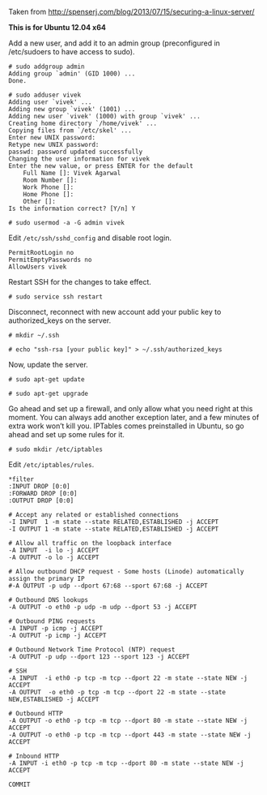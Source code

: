 Taken from http://spenserj.com/blog/2013/07/15/securing-a-linux-server/

**This is for Ubuntu 12.04 x64**

Add a new user, and add it to an admin group (preconfigured in /etc/sudoers to have access to sudo).

	# sudo addgroup admin
	Adding group `admin' (GID 1000) ...
	Done.

	# sudo adduser vivek
	Adding user `vivek' ...
	Adding new group `vivek' (1001) ...
	Adding new user `vivek' (1000) with group `vivek' ...
	Creating home directory `/home/vivek' ...
	Copying files from `/etc/skel' ...
	Enter new UNIX password: 
	Retype new UNIX password: 
	passwd: password updated successfully
	Changing the user information for vivek
	Enter the new value, or press ENTER for the default
	    Full Name []: Vivek Agarwal
	    Room Number []: 
	    Work Phone []: 
	    Home Phone []: 
	    Other []: 
	Is the information correct? [Y/n] Y

	# sudo usermod -a -G admin vivek


Edit `/etc/ssh/sshd_config` and disable root login.

	PermitRootLogin no
	PermitEmptyPasswords no
	AllowUsers vivek

Restart SSH for the changes to take effect.

	# sudo service ssh restart


Disconnect, reconnect with new account add your public key to authorized_keys on the server.

	# mkdir ~/.ssh

	# echo "ssh-rsa [your public key]" > ~/.ssh/authorized_keys

Now, update the server.

	# sudo apt-get update

	# sudo apt-get upgrade


Go ahead and set up a firewall, and only allow what you need right at this moment. You can always add another exception later, and a few minutes of extra work won’t kill you. IPTables comes preinstalled in Ubuntu, so go ahead and set up some rules for it.

	# sudo mkdir /etc/iptables

Edit `/etc/iptables/rules`.

	*filter
	:INPUT DROP [0:0]
	:FORWARD DROP [0:0]
	:OUTPUT DROP [0:0]
	
	# Accept any related or established connections
	-I INPUT  1 -m state --state RELATED,ESTABLISHED -j ACCEPT
	-I OUTPUT 1 -m state --state RELATED,ESTABLISHED -j ACCEPT
	
	# Allow all traffic on the loopback interface
	-A INPUT  -i lo -j ACCEPT
	-A OUTPUT -o lo -j ACCEPT
	
	# Allow outbound DHCP request - Some hosts (Linode) automatically assign the primary IP
	#-A OUTPUT -p udp --dport 67:68 --sport 67:68 -j ACCEPT
	
	# Outbound DNS lookups
	-A OUTPUT -o eth0 -p udp -m udp --dport 53 -j ACCEPT
	
	# Outbound PING requests
	-A INPUT -p icmp -j ACCEPT
	-A OUTPUT -p icmp -j ACCEPT
	
	# Outbound Network Time Protocol (NTP) request
	-A OUTPUT -p udp --dport 123 --sport 123 -j ACCEPT
	
	# SSH
	-A INPUT  -i eth0 -p tcp -m tcp --dport 22 -m state --state NEW -j ACCEPT
	-A OUTPUT  -o eth0 -p tcp -m tcp --dport 22 -m state --state NEW,ESTABLISHED -j ACCEPT
	
	# Outbound HTTP
	-A OUTPUT -o eth0 -p tcp -m tcp --dport 80 -m state --state NEW -j ACCEPT
	-A OUTPUT -o eth0 -p tcp -m tcp --dport 443 -m state --state NEW -j ACCEPT
	
	# Inbound HTTP
	-A INPUT -i eth0 -p tcp -m tcp --dport 80 -m state --state NEW -j ACCEPT
	
	COMMIT
